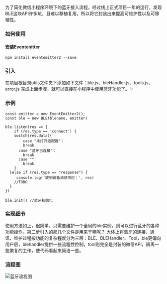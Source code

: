为了简化微信小程序环境下的蓝牙接入流程，经过线上正式项目一年的运行，发现BLE这块API许多坑，且难以移植复用，所以将它封装出来提高可维护性以及可移植性。
### 如何使用
#### 安装Eventenitter
```
npm install eventemitter2 --save
```

### 引入 
在项目根目录utils文件夹下添加如下文件：ble.js、bleHandler.js、tools.js、error.js
完成上面步骤，就可以直接在小程序中使用蓝牙功能了。✨

### 示例
```
const emitter = new EventEmitter2();
const ble = new BLE(blename, emitter)

ble.listen(res => {
	if (res.type == 'connect') {
    switch(res.data){
    	case "未打开适配器"：
        break
      case "蓝牙已连接"：
        break
      case ""
        break
    }
  }else if (res.type == "response") {
     console.log('收到设备消息响应：', res)
    //TODO
  }
})

ble.init() //蓝牙初始化

```

### 实现细节
使用方法如上，很简单，只需要维护一个全局的ble实例，则可以进行蓝牙的各种功能操作。第二步引入的那几个文件是用来干嘛呢？
大体上将蓝牙的连接、通讯、维护过程按功能的复杂程度分为三层：BLE、BLEHandler、Tool，ble更偏向用户层，blehandler提供一些流程性控制，tool则完全是封装的微信API，隔离一些繁复的工作，使代码看起来简洁一些。

### 流程图

![蓝牙流程图](http://arsizes.com/img/flow.png)
